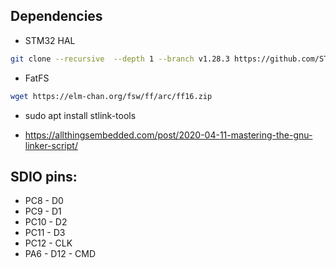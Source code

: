 ## Dependencies
* STM32 HAL
```sh
git clone --recursive  --depth 1 --branch v1.28.3 https://github.com/STMicroelectronics/STM32CubeF4.git
```
* FatFS
```sh
wget https://elm-chan.org/fsw/ff/arc/ff16.zip
```
* sudo apt install stlink-tools

* https://allthingsembedded.com/post/2020-04-11-mastering-the-gnu-linker-script/

## SDIO pins:
* PC8 - D0
* PC9 - D1
* PC10 - D2
* PC11 - D3
* PC12 - CLK
* PA6 - D12 - CMD
